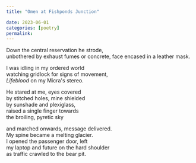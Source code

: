 ```yaml
---
title: "Omen at Fishponds Junction"

date: 2023-06-01
categories: [poetry]
permalink:
---
```


Down the central reservation he strode,   
unbothered by exhaust fumes or concrete, 
face encased in a leather mask.

I was idling in my ordered world  
watching gridlock for signs of movement,  
*Lifeblood* on my Micra's stereo.  

He stared at me, eyes covered   
by stitched holes, mine shielded   
by sunshade and plexiglass,  
raised a single finger towards   
the broiling, pyretic sky  

and marched onwards, message delivered.   
My spine became a melting glacier.   
I opened the passenger door, left    
my laptop and future on the hard shoulder    
as traffic crawled to the bear pit. 